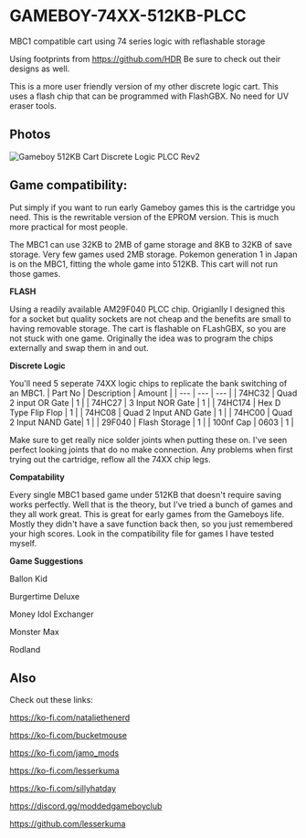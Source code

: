 # GAMEBOY-74XX-512KB-PLCC
MBC1 compatible cart using 74 series logic with reflashable storage

Using footprints from https://github.com/HDR Be sure to check out their designs as well.

This is a more user friendly version of my other discrete logic cart. This uses a flash chip that can be programmed with FlashGBX. No need for UV eraser tools.

## Photos

![Gameboy 512KB Cart Discrete Logic PLCC Rev2](https://github.com/sillyhatday/GAMEBOY-74XX-512KB-PLCC/assets/65309612/cf5d6ac9-99bd-4fd6-8699-821561da8367)

## Game compatibility:

Put simply if you want to run early Gameboy games this is the cartridge you need. This is the rewritable version of the EPROM version. This is much more practical for most people.

The MBC1 can use 32KB to 2MB of game storage and 8KB to 32KB of save storage. Very few games used 2MB storage. Pokemon generation 1 in Japan is on the MBC1, fitting the whole game into 512KB. This cart will not run those games.

**FLASH**

Using a readily available AM29F040 PLCC chip. Origianlly I designed this for a socket but quality sockets are not cheap and the benefits are small to having removable storage. The cart is flashable on FLashGBX, so you are not stuck with one game. Originally the idea was to program the chips externally and swap them in and out.
 
 **Discrete Logic**
 
 You'll need 5 seperate 74XX logic chips to replicate the bank switching of an MBC1.
 | Part No | Description | Amount |
 | --- | --- | --- |
 | 74HC32 | Quad 2 input OR Gate | 1 |
 | 74HC27 | 3 Input NOR Gate | 1 |
 | 74HC174 | Hex D Type Flip Flop | 1 |
 | 74HC08 | Quad 2 Input AND Gate | 1 |
 | 74HC00 | Quad 2 Input NAND Gate| 1 |
 | 29F040 | Flash Storage | 1 |
 | 100nf Cap | 0603 | 1 |
 
 Make sure to get really nice solder joints when putting these on. I've seen perfect looking joints that do no make connection. Any problems when first trying out the cartridge, reflow all the 74XX chip legs.
 
 **Compatability**
 
 Every single MBC1 based game under 512KB that doesn't require saving works perfectly. Well that is the theory, but I've tried a bunch of games and they all work great. This is great for early games from the Gameboys life. Mostly they didn't have a save function back then, so you just remembered your high scores. Look in the compatibility file for games I have tested myself.

**Game Suggestions**

Ballon Kid

Burgertime Deluxe

Money Idol Exchanger

Monster Max

Rodland

## Also

Check out these links:

https://ko-fi.com/nataliethenerd

https://ko-fi.com/bucketmouse

https://ko-fi.com/jamo_mods

https://ko-fi.com/lesserkuma

https://ko-fi.com/sillyhatday

https://discord.gg/moddedgameboyclub

https://github.com/lesserkuma
